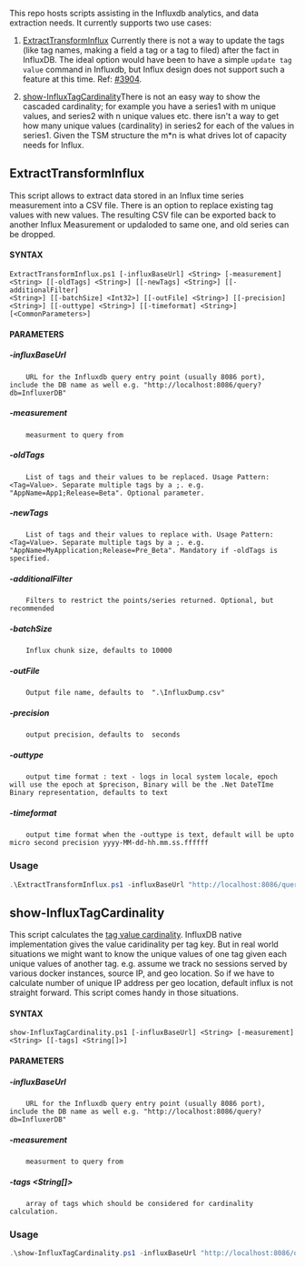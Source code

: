 This repo hosts scripts assisting in the Influxdb analytics, and data extraction needs. It currently supports two use cases:
1. [ExtractTransformInflux](#ExtractTransformInflux) Currently there is not a way to update the tags (like tag names, making a field a tag or a tag to filed) after the fact in InfluxDB. The ideal option would have been to have a simple `update tag value` command in Influxdb, but Influx design does not support such a feature at this time. Ref:  [#3904](https://github.com/influxdata/influxdb/issues/3904).

2. [show-InfluxTagCardinality](#show-InfluxTagCardinality)There is not an easy way to show the cascaded cardinality; for example you have a series1 with m unique values, and series2 with n unique values etc. there isn't a way to get how many unique values (cardinality) in series2 for each of the values in series1. Given the TSM structure the m*n is what drives lot of capacity needs for Influx. 


## ExtractTransformInflux
This script allows to extract data stored in an Influx time series measurement into a CSV file. There is an option to replace existing tag values with new values. The resulting CSV file can be exported back to another Influx Measurement or updaloded to same one, and old series can be dropped.

#### SYNTAX
    ExtractTransformInflux.ps1 [-influxBaseUrl] <String> [-measurement] <String> [[-oldTags] <String>] [[-newTags] <String>] [[-additionalFilter]
    <String>] [[-batchSize] <Int32>] [[-outFile] <String>] [[-precision] <String>] [[-outtype] <String>] [[-timeformat] <String>] [<CommonParameters>]

#### PARAMETERS
#####    -influxBaseUrl <String>
        URL for the Influxdb query entry point (usually 8086 port), include the DB name as well e.g. "http://localhost:8086/query?db=InfluxerDB"

#####    -measurement <String>
        measurment to query from

#####    -oldTags <String>
        List of tags and their values to be replaced. Usage Pattern: <Tag=Value>. Separate multiple tags by a ;. e.g. "AppName=App1;Release=Beta". Optional parameter.

#####    -newTags <String>
        List of tags and their values to replace with. Usage Pattern: <Tag=Value>. Separate multiple tags by a ;. e.g. "AppName=MyApplication;Release=Pre_Beta". Mandatory if -oldTags is specified.

#####    -additionalFilter <String>
        Filters to restrict the points/series returned. Optional, but recommended

#####    -batchSize <Int32>
        Influx chunk size, defaults to 10000

#####    -outFile <String>
        Output file name, defaults to  ".\InfluxDump.csv"

#####    -precision <String>
        output precision, defaults to  seconds

#####    -outtype <String>
        output time format : text - logs in local system locale, epoch will use the epoch at $precison, Binary will be the .Net DateTIme Binary representation, defaults to text

#####    -timeformat <String>
        output time format when the -outtype is text, default will be upto micro second precision yyyy-MM-dd-hh.mm.ss.ffffff

### Usage
```powershell
.\ExtractTransformInflux.ps1 -influxBaseUrl "http://localhost:8086/query?db=TestDB" -measurement "MyMeasurement"  -oldTags "AppName=App1;Release=Beta" -newTags "AppName=MyApplication;Release=Pre_Beta"
```

## show-InfluxTagCardinality
This script calculates the [tag value cardinality](https://docs.influxdata.com/influxdb/v1.7/query_language/spec/#show-tag-values-cardinality). InfluxDB native implementation gives the value caridinality per tag key. But in real world situations we might want to know the unique values of one tag given each unique values of another tag. e.g. assume we track no sessions served by various docker instances, source IP, and geo location. So if we have to calculate number of unique IP address per geo location, default influx is not straight forward. This script comes handy in those situations.

#### SYNTAX
    show-InfluxTagCardinality.ps1 [-influxBaseUrl] <String> [-measurement] <String> [[-tags] <String[]>]

#### PARAMETERS
#####    -influxBaseUrl <String>
        URL for the Influxdb query entry point (usually 8086 port), include the DB name as well e.g. "http://localhost:8086/query?db=InfluxerDB"

#####    -measurement <String>
        measurment to query from

#####    -tags <String[]>
        array of tags which should be considered for cardinality calculation. 

### Usage
```powershell
.\show-InfluxTagCardinality.ps1 -influxBaseUrl "http://localhost:8086/query?db=TestDB" -measurement "MyMeasurement"  -tags @("GeoLocation,IP_Address")
```